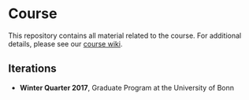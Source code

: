 # Course

This repository contains all material related to the course. For additional details, please see our [course wiki](https://github.com/policyMetrics/course/wiki).

## Iterations

* **Winter Quarter 2017**, Graduate Program at the University of Bonn

